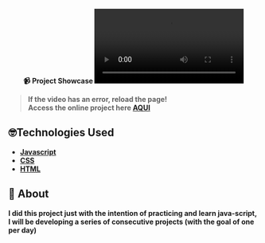 <strong><div align="center">
📹 Project Showcase
<video src="https://github.com/LuckxSz/TypeSpeedTest-12/assets/135531180/320fba36-e9a0-416c-adfa-30aa015a3fd5">





</div>

> **If the video has an error, reload the page!**<br>
> Access the online project here **[AQUI](https://luckxsz.github.io/TypeSpeedTest-12/)**

## 🤓Technologies Used

- [Javascript](https://developer.mozilla.org/en-US/docs/Web/JavaScript)
- [CSS](https://developer.mozilla.org/en-US/docs/Web/CSS)
- [HTML](https://developer.mozilla.org/en-US/docs/Web/HTML)

## 📝 About

I did this project just with the intention of practicing and learn java-script, I will be developing a series of consecutive projects (with the goal of one per day)
<strong/>
